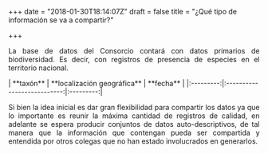 +++
date = "2018-01-30T18:14:07Z"
draft = false
title = "¿Qué tipo de información se va a compartir?"

+++

<p style='text-align: justify;'>La base de datos del Consorcio contará con datos primarios de biodiversidad. Es decir, con registros de presencia de especies en el territorio nacional.
</p>  
| **taxón** | **localización geográfica** | **fecha** |
|:---------:|:---------------------------:|:---------:|

<br />
<p style='text-align: justify;'>
Si bien la idea inicial es dar gran flexibilidad para compartir los datos ya que lo importante es reunir la máxima cantidad de registros de calidad, en adelante se espera producir conjuntos de datos auto-descriptivos, de tal manera que la información que contengan pueda ser compartida y entendida por otros colegas que no han estado involucrados en generarlos.
</p>
